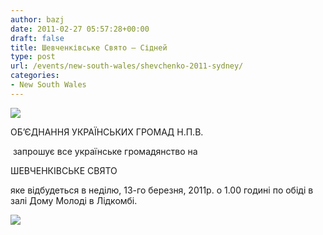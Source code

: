 ```yaml
---
author: bazj
date: 2011-02-27 05:57:28+00:00
draft: false
title: Шевченківське Свято – Сідней
type: post
url: /events/new-south-wales/shevchenko-2011-sydney/
categories:
- New South Wales
---
```


[![](http://www.ozeukes.com/wp-content/uploads/2011/02/AUNSW-logo-thumbnail.jpg)
](http://www.ozeukes.com/wp-content/uploads/2011/02/AUNSW-logo-thumbnail.jpg)




ОБ’ЄДНАННЯ УКРАЇНСЬКИХ ГРОМАД Н.П.В.




 запрошує все українське громадянство на  




ШЕВЧЕНКІВСЬКЕ СВЯТО


яке відбудеться в неділю, 13-го березня, 2011р. о 1.00 годині по обіді в залі Дому Молоді в Лідкомбі.

[![](http://www.ozeukes.com/wp-content/uploads/2011/02/NSW-Shevchenko-Poster-2011-final.jpg)
](http://www.ozeukes.com/wp-content/uploads/2011/02/NSW-Shevchenko-Poster-2011-final.jpg)
